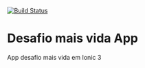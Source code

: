 [![Build Status](https://travis-ci.org/deoprog/desafio-mais-vida-app.svg?branch=master)](https://travis-ci.org/deoprog/desafio-mais-vida-app)

# Desafio mais vida App

App desafio mais vida em Ionic 3
